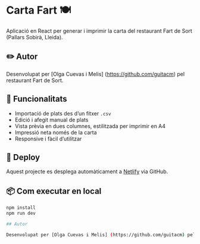 # Carta Fart 🍽️

Aplicació en React per generar i imprimir la carta del restaurant Fart de Sort (Pallars Sobirà, Lleida).

## ✏️ Autor

Desenvolupat per [Olga Cuevas i Melis] (https://github.com/guitacm) pel restaurant Fart de Sort.

## 🔧 Funcionalitats

- Importació de plats des d’un fitxer `.csv`
- Edició i afegit manual de plats
- Vista prèvia en dues columnes, estilitzada per imprimir en A4
- Impressió neta només de la carta
- Responsive i fàcil d’utilitzar

## 🚀 Deploy

Aquest projecte es desplega automàticament a [Netlify](https://netlify.com) via GitHub.

## 📦 Com executar en local

```bash
npm install
npm run dev

## Autor

Desenvolupat per [Olga Cuevas i Melis] (https://github.com/guitacm) pel restaurant Fart de Sort.
